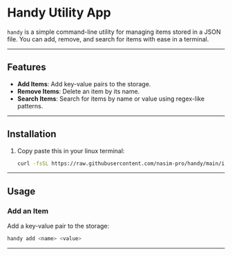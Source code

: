 # Handy Utility App

`handy` is a simple command-line utility for managing items stored in a JSON file. You can add, remove, and search for items with ease in a terminal.

---

## Features

- **Add Items**: Add key-value pairs to the storage.
- **Remove Items**: Delete an item by its name.
- **Search Items**: Search for items by name or value using regex-like patterns.

---

## Installation

1. Copy paste this in your linux terminal:
    ```bash
    curl -fsSL https://raw.githubusercontent.com/nasim-pro/handy/main/install.sh | bash
    ```


---

## Usage

### Add an Item
Add a key-value pair to the storage:
```bash
handy add <name> <value>
```
---
